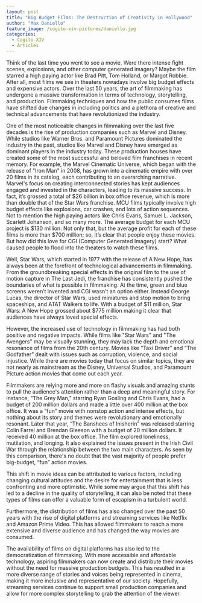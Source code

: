 ```yaml
---
layout: post
title: "Big Budget Films: The Destruction of Creativity in Hollywood"
author: "Max Daniello"
feature_image: /cogito-xiv-pictures/daniello.jpg
categories:
  - Cogito-XIV
  - Articles
---
```

Think of the last time you went to see a movie. Were there intense fight scenes, explosions, and other computer generated imagery? Maybe the film starred a high paying actor like Brad Pitt, Tom Holland, or Margot Robbie. After all, most films we see in theaters nowadays involve big budget effects and expensive actors. Over the last 50 years, the art of filmmaking has undergone a massive transformation in terms of technology, storytelling, and production. Filmmaking techniques and how the public consumes films have shifted due changes in including politics and a plethora of creative and technical advancements that have revolutionized the industry. 

One of the most noticeable changes in filmmaking over the last five decades is the rise of production companies such as Marvel and Disney. While studios like Warner Bros. and Paramount Pictures dominated the industry in the past, studios like Marvel and Disney have emerged as dominant players in the industry today. These production houses have created some of the most successful and beloved film franchises in recent memory. For example, the Marvel Cinematic Universe, which began with the release of "Iron Man" in 2008, has grown into a cinematic empire with over 20 films in its catalog, each contributing to an overarching narrative. Marvel's focus on creating interconnected stories has kept audiences engaged and invested in the characters, leading to its massive success. In fact, it’s grossed a total of $26 billion in box office revenue, which is more than double that of the Star Wars franchise. MCU films typically involve high budget effects like explosions, car crashes, and lots of action sequences. Not to mention the high paying actors like Chris Evans, Samuel L. Jackson, Scarlett Johanson, and so many more. The average budget for each MCU project is $130 million. Not only that, but the average profit for each of these films is more than $700 million; so, it’s clear that people enjoy these movies. But how did this love for CGI (Computer Generated Imagery) start? What caused people to flood into the theaters to watch these films. 

Well, Star Wars, which started in 1977 with the release of A New Hope, has always been at the forefront of technological advancements in filmmaking. From the groundbreaking special effects in the original film to the use of motion capture in The Last Jedi, the franchise has consistently pushed the boundaries of what is possible in filmmaking. At the time, green and blue screens weren’t invented and CGI wasn’t an option either. Instead George Lucas, the director of Star Wars, used miniatures and stop motion to bring spaceships, and ATAT Walkers to life. With a budget of $11 million, Star Wars: A New Hope grossed about $775 million making it clear that audiences have always loved special effects. 

However, the increased use of technology in filmmaking has had both positive and negative impacts. While films like "Star Wars" and "The Avengers" may be visually stunning, they may lack the depth and emotional resonance of films from the 20th century. Movies like “Taxi Driver”  and “The Godfather” dealt with issues such as corruption, violence, and social injustice. While there are movies today that focus on similar topics, they are not nearly as mainstream as the Disney, Universal Studios, and Paramount Picture action movies that come
out each year. 

Filmmakers are relying more and more on flashy visuals and amazing stunts to pull the audience's attention rather than a deep and meaningful story. For instance, “The Grey Man,” starring Ryan Gosling and Chris Evans, had a budget of 200 million dollars and made a little over 400 million at the box office. It was a “fun” movie with nonstop action and intense effects, but nothing about its story and themes were revolutionary and emotionally resonant. Later that year, “The Banshees of Inisherin” was released starring Colin Farrel and Brendan Gleeson with a budget of 20 million dollars. It received 40 million at the box office. The film explored loneliness, mutilation, and longing. It also explained the issues present in the Irish Civil War through the relationship between the two main characters. As seen by this comparison, there's no doubt that the vast majority of people prefer big-budget, “fun” action movies. 

This shift in movie ideas can be attributed to various factors, including changing cultural attitudes and the desire for entertainment that is less confronting and more optimistic. While some may argue that this shift has led to a decline in the quality of storytelling, it can also be noted that these types of films can offer a valuable form of escapism in a turbulent world.

Furthermore, the distribution of films has also changed over the past 50 years with the rise of digital platforms and streaming services like Netflix and Amazon Prime Video. This has allowed filmmakers to reach a more extensive and diverse audience and has changed the way movies are consumed. 

The availability of films on digital platforms has also led to the democratization of filmmaking. With more accessible and affordable technology, aspiring filmmakers can now create and distribute their movies without the need for massive production budgets. This has resulted in a more diverse range of stories and voices being represented in cinema, making it more inclusive and representative of our society. Hopefully, streaming services continue to support small production companies and allow for more complex storytelling to grab the attention of the viewer. 